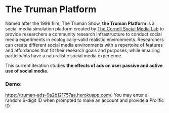 The Truman Platform 
=======================

Named after the 1998 film, The Truman Show, **the Truman Platform** is a social media simulation platform created by [The Cornell Social Media Lab](https://socialmedialab.cornell.edu/) to provide researchers a community research infrastructure to conduct social media experiments in ecologically-valid realistic environments. Researchers can create different social media environments with a repertoire of features and affordances that fit their research goals and purposes, while ensuring participants have a naturalistic social media experience. 

This current iteration studies **the effects of ads on user passive and active use of social media**.

### **Demo:** 
https://truman-ads-9a2b121757aa.herokuapp.com/.
You may enter a random 6-digit ID when prompted to make an account and provide a Prolific ID.
